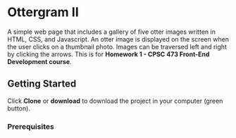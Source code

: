 # Ottergram II

A simple web page that includes a gallery of five otter images written in HTML, CSS, and Javascript. An otter image is displayed on the screen when the user clicks on a thumbnail photo. Images can be traversed left and right by clicking the arrows. This is for **Homework 1 - CPSC 473 Front-End Development course**.

## Getting Started

Click **Clone** or **download** to download the project in your computer (green button).

### Prerequisites




